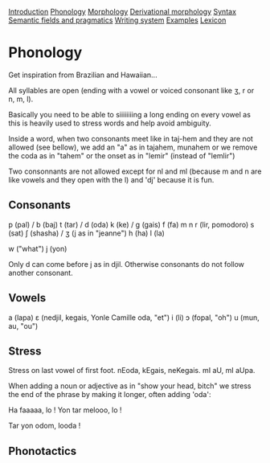 [Introduction](01_introduction.md)
[Phonology](02_phonology.md)
[Morphology](03_morphology.md)
[Derivational morphology](04_derivMorphology.md)
[Syntax](05_syntax.md)
[Semantic fields and pragmatics](06_semanticPragma.md)
[Writing system](07_writing.md)
[Examples](08_examples.md)
[Lexicon](09_lexicon.md)

# Phonology

Get inspiration from Brazilian and Hawaiian...

All syllables are open (ending with a vowel or voiced consonant like ʒ, r or
n, m, l).

Basically you need to be able to siiiiiiiing a long ending on every vowel as
this is heavily used to stress words and help avoid ambiguity.

Inside a word, when two consonants meet like in
taj-hem and they are not allowed (see bellow), we add an "a" as in tajahem, munahem or we
remove the coda as in "tahem" or the onset as in "lemir" (instead of "lemlir")

Two consonnants are not allowed except for nl and ml (because m and n are like vowels and they open with the l) and 'dj' because it is fun.

## Consonants

p (pal) / b (baj)
t (tar) / d (oda)
k (ke) / g (gais)
f (fa)
m
n
r (lir, pomodoro)
s (sat)
ʃ (shasha) / ʒ (j as in "jeanne")
h (ha)
l (la)

w ("what")
j (yon)

Only d can come before j as in djil. Otherwise consonants do not follow another consonant.

## Vowels

a (lapa)
ɛ (nedjil, kegais, Yonle Camille oda, "et")
i (li)
ɔ (fopal, "oh")
u (mun, au, "ou")

## Stress

Stress on last vowel of first foot. nEoda, kEgais, neKegais. mI aU, mI aUpa.

When adding a noun or adjective as in "show your head, bitch" we stress the end of the
phrase by making it longer, often adding 'oda':

Ha faaaaa, lo !
Yon tar melooo, lo !

Tar yon odom, looda !

## Phonotactics
